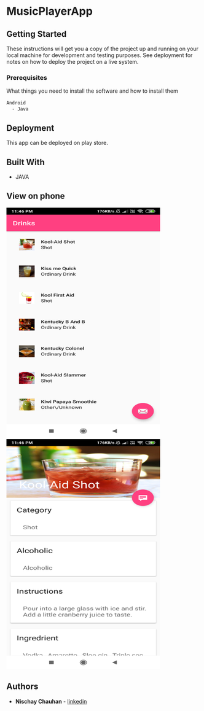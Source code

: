 # MusicPlayerApp

## Getting Started

These instructions will get you a copy of the project up and running on your local machine for development and testing purposes. See deployment for notes on how to deploy the project on a live system. 

### Prerequisites

What things you need to install the software and how to install them

```
Android
  - Java
```
## Deployment

This app can be deployed on play store. 

## Built With

* JAVA

## View on phone
<img src="https://github.com/NischayChauhan/BarApp/blob/master/phone_1.png" width="400" height="600">  <img src="https://github.com/NischayChauhan/BarApp/blob/master/phone_2.png" width="400" height="600">

## Authors

* **Nischay Chauhan** - [linkedin](https://www.linkedin.com/in/nischaychauhan/)
